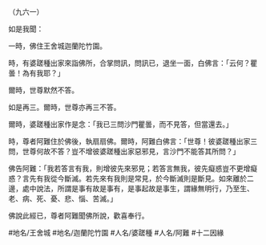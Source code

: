 （九六一）

如是我聞：

一時，佛住王舍城迦蘭陀竹園。

時，有婆蹉種出家來詣佛所，合掌問訊，問訊已，退坐一面，白佛言：「云何？瞿曇！為有我耶？」

爾時，世尊默然不答。

如是再三。爾時，世尊亦再三不答。

爾時，婆蹉種出家作是念：「我已三問沙門瞿曇，而不見答，但當還去。」

時，尊者阿難住於佛後，執扇扇佛。爾時，阿難白佛言：「世尊！彼婆蹉種出家三問，世尊何故不答？豈不增彼婆蹉種出家惡邪見，言沙門不能答其所問？」

佛告阿難：「我若答言有我，則增彼先來邪見；若答言無我，彼先癡惑豈不更增癡惑？言先有我從今斷滅。若先來有我則是常見，於今斷滅則是斷見。如來離於二邊，處中說法，所謂是事有故是事有，是事起故是事生，謂緣無明行，乃至生、老、病、死、憂、悲、惱、苦滅。」

佛說此經已，尊者阿難聞佛所說，歡喜奉行。

#地名/王舍城
#地名/迦蘭陀竹園
#人名/婆蹉種
#人名/阿難
#十二因緣
